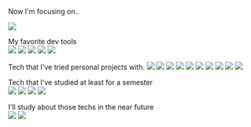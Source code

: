 Now I'm focusing on..  
  
<img src="https://img.shields.io/badge/Node.js-339933?style=flat&logo=Node.js&logoColor=white"/>


My favorite dev tools  
<img src="https://img.shields.io/badge/Vim-019733?style=flat&logo=Vim&logoColor=white"/>
<img src="https://img.shields.io/badge/Visual Studio Code-007ACC?style=flat&logo=Visual Studio Code&logoColor=white"/>
<img src="https://img.shields.io/badge/macOS-2F3134?style=flat&logo=macOS&logoColor=white"/>
<img src="https://img.shields.io/badge/iTerm2-2F3134?style=flat&logo=iTerm2&logoColor=white"/>
<img src="https://img.shields.io/badge/Alfred-5C1F87?style=flat&logo=Alfred&logoColor=white"/>


Tech that I've tried personal projects with. 
<img src="https://img.shields.io/badge/JavaScript-F7DF1E?style=flat&logo=JavaScript&logoColor=white"/>
<img src="https://img.shields.io/badge/Python-3776AB?style=flat&logo=Python&logoColor=white"/>
<img src="https://img.shields.io/badge/Docker-2496ED?style=flat&logo=Docker&logoColor=white"/>
<img src="https://img.shields.io/badge/Hyperledger-2F3134?style=flat&logo=Hyperledger&logoColor=white"/>
<img src="https://img.shields.io/badge/MongoDB-47A248?style=flat&logo=MongoDB&logoColor=white"/>
<img src="https://img.shields.io/badge/MySQL-4479A1?style=flat&logo=MySQL&logoColor=white"/>
<img src="https://img.shields.io/badge/Selenium-43B02A?style=flat&logo=Selenium&logoColor=white"/>
<img src="https://img.shields.io/badge/Bootstrap-7952B3?style=flat&logo=Bootstrap&logoColor=white"/>
<img src="https://img.shields.io/badge/AWS Lambda-FF9900?style=flat&logo=AWS Lambda&logoColor=white"/>
<img src="https://img.shields.io/badge/Amazon EC2-FF9900?style=flat&logo=Amazon EC2&logoColor=white"/>

Tech that I've studied at least for a semester  
<img src="https://img.shields.io/badge/C-A8B9CC?style=flat&logo=C&logoColor=white"/>
<img src="https://img.shields.io/badge/C++-00599C?style=flat&logo=C++ EC2&logoColor=white"/>
<img src="https://img.shields.io/badge/C Sharp-239128?style=flat&logo=C Sharp &logoColor=white"/>
<img src="https://img.shields.io/badge/Azure-0078D4?style=flat&logo=Azure&logoColor=white"/>

I'll study about those techs in the near future  
<img src="https://img.shields.io/badge/NestJS-E0234E?style=flat&logo=NestJS&logoColor=white"/>
<img src="https://img.shields.io/badge/Solidity-363636?style=flat&logo=Solidity&logoColor=white"/>
